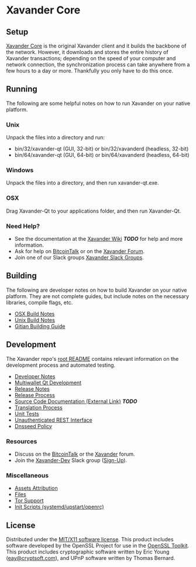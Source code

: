 Xavander Core
=====================

Setup
---------------------
[Xavander Core](http://xavander.org/wallet) is the original Xavander client and it builds the backbone of the network. However, it downloads and stores the entire history of Xavander transactions; depending on the speed of your computer and network connection, the synchronization process can take anywhere from a few hours to a day or more. Thankfully you only have to do this once.

Running
---------------------
The following are some helpful notes on how to run Xavander on your native platform.

### Unix

Unpack the files into a directory and run:

- bin/32/xavander-qt (GUI, 32-bit) or bin/32/xavanderd (headless, 32-bit)
- bin/64/xavander-qt (GUI, 64-bit) or bin/64/xavanderd (headless, 64-bit)

### Windows

Unpack the files into a directory, and then run xavander-qt.exe.

### OSX

Drag Xavander-Qt to your applications folder, and then run Xavander-Qt.

### Need Help?

* See the documentation at the [Xavander Wiki](https://en.bitcoin.it/wiki/Main_Page) ***TODO***
for help and more information.
* Ask for help on [BitcoinTalk](https://bitcointalk.org/index.php?topic=1262920.0) or on the [Xavander Forum](http://forum.xavander.org/).
* Join one of our Slack groups [Xavander Slack Groups](https://xavander.org/slack-logins/).

Building
---------------------
The following are developer notes on how to build Xavander on your native platform. They are not complete guides, but include notes on the necessary libraries, compile flags, etc.

- [OSX Build Notes](build-osx.md)
- [Unix Build Notes](build-unix.md)
- [Gitian Building Guide](gitian-building.md)

Development
---------------------
The Xavander repo's [root README](https://github.com/Xavander-Project/Xavander/blob/master/README.md) contains relevant information on the development process and automated testing.

- [Developer Notes](developer-notes.md)
- [Multiwallet Qt Development](multiwallet-qt.md)
- [Release Notes](release-notes.md)
- [Release Process](release-process.md)
- [Source Code Documentation (External Link)](https://dev.visucore.com/bitcoin/doxygen/) ***TODO***
- [Translation Process](translation_process.md)
- [Unit Tests](unit-tests.md)
- [Unauthenticated REST Interface](REST-interface.md)
- [Dnsseed Policy](dnsseed-policy.md)

### Resources

* Discuss on the [BitcoinTalk](https://bitcointalk.org/index.php?topic=1262920.0) or the [Xavander](http://forum.xavander.org/) forum.
* Join the [Xavander-Dev](https://xavander-dev.slack.com/) Slack group ([Sign-Up](https://xavander-dev.herokuapp.com/)).

### Miscellaneous
- [Assets Attribution](assets-attribution.md)
- [Files](files.md)
- [Tor Support](tor.md)
- [Init Scripts (systemd/upstart/openrc)](init.md)

License
---------------------
Distributed under the [MIT/X11 software license](http://www.opensource.org/licenses/mit-license.php).
This product includes software developed by the OpenSSL Project for use in the [OpenSSL Toolkit](https://www.openssl.org/). This product includes
cryptographic software written by Eric Young ([eay@cryptsoft.com](mailto:eay@cryptsoft.com)), and UPnP software written by Thomas Bernard.
